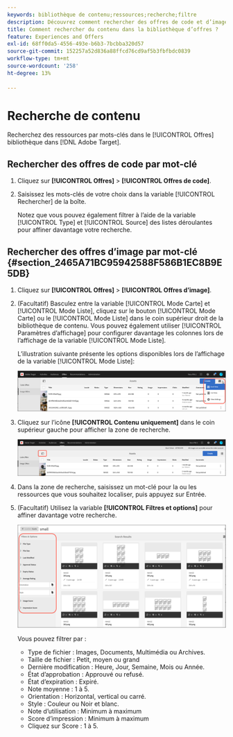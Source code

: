 ```yaml
---
keywords: bibliothèque de contenu;ressources;recherche;filtre
description: Découvrez comment rechercher des offres de code et d’image dans l’Adobe [!DNL Target] Bibliothèque d’offres.
title: Comment rechercher du contenu dans la bibliothèque d’offres ?
feature: Experiences and Offers
exl-id: 68ff0da5-4556-493e-b6b3-7bcbba320d57
source-git-commit: 152257a52d836a88ffcd76cd9af5b3fbfbdc0839
workflow-type: tm+mt
source-wordcount: '258'
ht-degree: 13%

---
```


# Recherche de contenu

Recherchez des ressources par mots-clés dans le [!UICONTROL Offres] bibliothèque dans [!DNL Adobe Target].

## Rechercher des offres de code par mot-clé

1. Cliquez sur **[!UICONTROL Offres]** > **[!UICONTROL Offres de code]**.
1. Saisissez les mots-clés de votre choix dans la variable [!UICONTROL Rechercher] de la boîte.

   Notez que vous pouvez également filtrer à l’aide de la variable [!UICONTROL Type] et [!UICONTROL Source] des listes déroulantes pour affiner davantage votre recherche.

## Rechercher des offres d’image par mot-clé {#section_2465A71BC95942588F586B1EC8B9E5DB}

1. Cliquez sur **[!UICONTROL Offres]** > **[!UICONTROL Offres d’image]**.

1. (Facultatif) Basculez entre la variable [!UICONTROL Mode Carte] et [!UICONTROL Mode Liste], cliquez sur le bouton [!UICONTROL Mode Carte] ou le [!UICONTROL Mode Liste] dans le coin supérieur droit de la bibliothèque de contenu. Vous pouvez également utiliser [!UICONTROL Paramètres d’affichage] pour configurer davantage les colonnes lors de l’affichage de la variable [!UICONTROL Mode Liste].

   L’illustration suivante présente les options disponibles lors de l’affichage de la variable [!UICONTROL Mode Liste]:

   ![Options du mode Liste](/help/main/c-experiences/c-manage-content/assets/view-settings-options.png)

1. Cliquez sur l’icône **[!UICONTROL Contenu uniquement]** dans le coin supérieur gauche pour afficher la zone de recherche.

   ![Option Contenu uniquement](/help/main/c-experiences/c-manage-content/assets/content-only.png)

1. Dans la zone de recherche, saisissez un mot-clé pour la ou les ressources que vous souhaitez localiser, puis appuyez sur Entrée.

1. (Facultatif) Utilisez la variable **[!UICONTROL Filtres et options]** pour affiner davantage votre recherche.

   ![Volet Filtres et options](/help/main/c-experiences/c-manage-content/assets/filter-and-options.png)

   Vous pouvez filtrer par :

   * Type de fichier : Images, Documents, Multimédia ou Archives.
   * Taille de fichier : Petit, moyen ou grand
   * Dernière modification : Heure, Jour, Semaine, Mois ou Année.
   * État d’approbation : Approuvé ou refusé.
   * État d’expiration : Expiré.
   * Note moyenne : 1 à 5.
   * Orientation : Horizontal, vertical ou carré.
   * Style : Couleur ou Noir et blanc.
   * Note d’utilisation : Minimum à maximum
   * Score d’impression : Minimum à maximum
   * Cliquez sur Score : 1 à 5.
